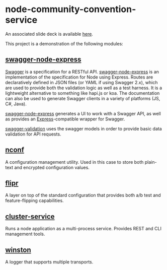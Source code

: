 node-community-convention-service
=================================

An associated slide deck is available
[here](http://prezi.com/i2td-9dox_or/?utm_campaign=share&utm_medium=copy). 

This project is a demonstration of the following modules: 

[swagger-node-express](https://www.npmjs.com/package/swagger-node-express)
--------------------------------------------------------------------------
[Swagger](http://swagger.io/) is a specification for a RESTful API.
[swagger-node-express](https://www.npmjs.com/package/swagger-node-express) is an
implementation of the specification for Node using Express. Routes are
declaratively defined in JSON files (or YAML if using Swagger 2.x), which are
used to provide both the validation logic as well as a test harness. It is a 
lightweight alternative to something like hapi.js or koa. The documentation
can also be used to generate Swagger clients in a variety of platforms
(JS, C#, Java). 

[swagger-node-express](https://www.npmjs.com/package/swagger-node-express)
generates a UI to work with a Swagger API, as well as provides an
[Express](http://expressjs.com/)-compatible wrapper for Swagger.

[swagger-validation](https://github.com/wonderlic/swagger-validation) uses
the swagger models in order to provide basic data validation for API requests.

[nconf](https://github.com/indexzero/nconf)
-------------------------------------------
A configuration management utility. Used in this case to store both plain-text
and encrypted configuration values.

[flipr](https://github.com/godaddy/node-flipr)
----------------------------------------------
A layer on top of the standard configuration that provides both a/b test
and feature-flipping capabilities.

[cluster-service](https://github.com/godaddy/node-cluster-service)
------------------------------------------------------------------
Runs a node application as a multi-process service. Provides REST and CLI
management tools.

[winston](https://github.com/winstonjs/winston)
-----------------------------------------------
A logger that supports multiple transports.
